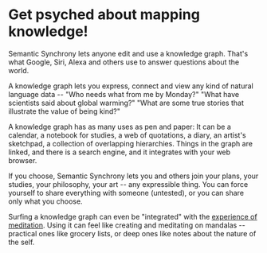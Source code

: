 # Get psyched about mapping knowledge!

Semantic Synchrony lets anyone edit and use a knowledge graph. That's what Google, Siri, Alexa and others use to answer questions about the world.

A knowledge graph lets you express, connect and view any kind of natural language data -- "Who needs what from me by Monday?" "What have scientists said about global warming?" "What are some true stories that illustrate the value of being kind?"

A knowledge graph has as many uses as pen and paper: It can be a calendar, a notebook for studies, a web of quotations, a diary, an artist's sketchpad, a collection of overlapping hierarchies. Things in the graph are linked, and there is a search engine, and it integrates with your web browser.

If you choose, Semantic Synchrony lets you and others join your plans, your studies, your philosophy, your art -- any expressible thing. You can force yourself to share everything with someone (untested), or you can share only what you choose.

Surfing a knowledge graph can even be "integrated" with the [experience of meditation](https://github.com/synchrony/smsn-why/blob/master/contemplation%2C%20expression%2C%20and%20transcendance.md). Using it can feel like creating and meditating on mandalas -- practical ones like grocery lists, or deep ones like notes about the nature of the self.
